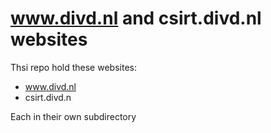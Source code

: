 www.divd.nl and csirt.divd.nl websites
====

Thsi repo hold these websites:
* www.divd.nl
* csirt.divd.n

Each in their own subdirectory